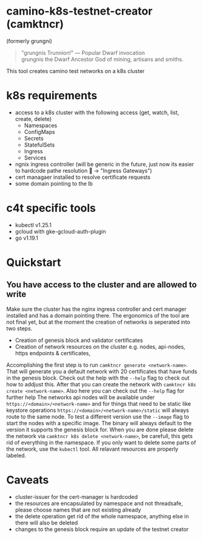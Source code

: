 # camino-k8s-testnet-creator (camktncr) 
(formerly grungni) 
> "grungnis Trunnion!" — Popular Dwarf invocation <br>
> grungnis the Dwarf Ancestor God of mining, artisans and smiths.

This tool creates camino test networks on a k8s cluster

# k8s requirements
- access to a k8s cluster with the following access (get, watch, list, create, delete)
    - Namespaces
    - ConfigMaps
    - Secrets
    - StatefulSets
    - Ingress
    - Services
- ngnix ingress controller (will be generic in the future, just now its easier to hardcode pathe resolution :eyes: -> "Ingress Gateways")
- cert managaer installed to resolve certificate requests
- some domain pointing to the lb

# c4t specific tools
- kubectl v1.25.1
- gcloud with gke-gcloud-auth-plugin
- go v1.19.1

# Quickstart
## You have access to the cluster and are allowed to write
Make sure the cluster has the nginx ingress controller and cert manager installed and has a domain pointing there.
The ergonomics of the tool are not final yet, but at the moment the creation of networks is seperated into two steps.
- Creation of genesis block and validator certificates
- Creation of network resources on the cluster e.g. nodes, api-nodes, https endpoints & certificates,

Accomplishing the first step is to run `camktncr generate <network-name>`. That will generate you a default network with 20 certificates that have funds in the genesis block. Check out the help with the `--help` flag to check out how to addjust this.
After that you can create the network with `camktncr k8s create <network-name>`. Also here you can check out the `--help` flag for further help
The networks api nodes will be available under `https://<domain>/<network-name>` and for things that need to be static like keystore operations `https://<domain>/<network-name>/static` will always route to the same node. To test a different version use the `--image` flag to start the nodes with a specific image. The binary will always default to the version it supports the genesis block for. 
When you are done please delete the network via `camktncr k8s delete <network-name>`, be carefull, this gets rid of everything in the namespace. If you only want to delete some parts of the network, use the `kubectl` tool. All relavant resources are properly labeled.

# Caveats
- cluster-issuer for the cert-manager is hardcoded
- the resources are encapsulated by namespace and not threadsafe, please choose names that are not existing already
- the delete operation get rid of the whole namespace, anything else in there will also be deleted
- changes to the genesis block require an update of the testnet creator